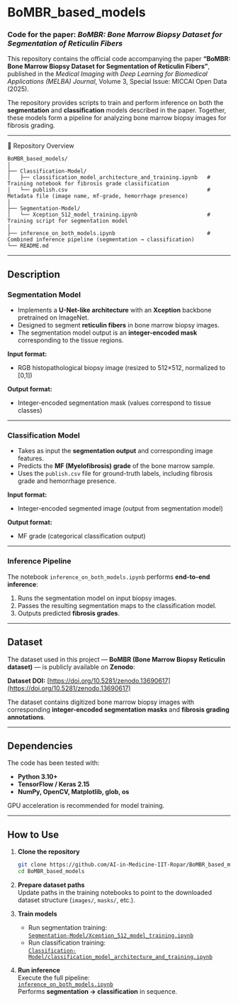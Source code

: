 # BoMBR_based_models
### Code for the paper: *BoMBR: Bone Marrow Biopsy Dataset for Segmentation of Reticulin Fibers*

This repository contains the official code accompanying the paper **“BoMBR: Bone Marrow Biopsy Dataset for Segmentation of Reticulin Fibers”**, published in the *Medical Imaging with Deep Learning for Biomedical Applications (MELBA) Journal*, Volume 3, Special Issue: MICCAI Open Data (2025).

The repository provides scripts to train and perform inference on both the **segmentation** and **classification** models described in the paper. Together, these models form a pipeline for analyzing bone marrow biopsy images for fibrosis grading.

---
🧬 Repository Overview
```text
BoMBR_based_models/
│
├── Classification-Model/
│   ├── classification_model_architecture_and_training.ipynb   # Training notebook for fibrosis grade classification
│   └── publish.csv                                            # Metadata file (image name, mf-grade, hemorrhage presence)
│
├── Segmentation-Model/
│   └── Xception_512_model_training.ipynb                      # Training script for segmentation model
│
├── inference_on_both_models.ipynb                             # Combined inference pipeline (segmentation → classification)
└── README.md

```
---

##  Description

###  Segmentation Model
- Implements a **U-Net-like architecture** with an **Xception** backbone pretrained on ImageNet.  
- Designed to segment **reticulin fibers** in bone marrow biopsy images.  
- The segmentation model output is an **integer-encoded mask** corresponding to the tissue regions.

**Input format:**  
- RGB histopathological biopsy image (resized to 512×512, normalized to [0,1])  

**Output format:**  
- Integer-encoded segmentation mask (values correspond to tissue classes)

---

###  Classification Model
- Takes as input the **segmentation output** and corresponding image features.  
- Predicts the **MF (Myelofibrosis) grade** of the bone marrow sample.  
- Uses the `publish.csv` file for ground-truth labels, including fibrosis grade and hemorrhage presence.

**Input format:**  
- Integer-encoded segmented image (output from segmentation model)

**Output format:**  
- MF grade (categorical classification output)

---

###  Inference Pipeline
The notebook `inference_on_both_models.ipynb` performs **end-to-end inference**:
1. Runs the segmentation model on input biopsy images.  
2. Passes the resulting segmentation maps to the classification model.  
3. Outputs predicted **fibrosis grades**.

---

##  Dataset

The dataset used in this project — **BoMBR (Bone Marrow Biopsy Reticulin dataset)** — is publicly available on **Zenodo**:

**Dataset DOI:** [https://doi.org/10.5281/zenodo.13690617](https://doi.org/10.5281/zenodo.13690617)

The dataset contains digitized bone marrow biopsy images with corresponding **integer-encoded segmentation masks** and **fibrosis grading annotations**.

---

##  Dependencies

The code has been tested with:
- **Python 3.10+**
- **TensorFlow / Keras 2.15**
- **NumPy, OpenCV, Matplotlib, glob, os**

GPU acceleration is recommended for model training.

---

##  How to Use

1. **Clone the repository**
   ```bash
   git clone https://github.com/AI-in-Medicine-IIT-Ropar/BoMBR_based_models.git
   cd BoMBR_based_models

2. **Prepare dataset paths**  
   Update paths in the training notebooks to point to the downloaded dataset structure (`images/`, `masks/`, etc.).

3. **Train models**  
   - Run segmentation training:  
     [`Segmentation-Model/Xception_512_model_training.ipynb`](Segmentation-Model/Xception_512_model_training.ipynb)  
   - Run classification training:  
     [`Classification-Model/classification_model_architecture_and_training.ipynb`](Classification-Model/classification_model_architecture_and_training.ipynb)

4. **Run inference**  
   Execute the full pipeline:  
   [`inference_on_both_models.ipynb`](inference_on_both_models.ipynb)  
   Performs **segmentation → classification** in sequence.

